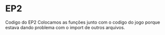 # EP2
Codigo do EP2
Colocamos as funções junto com o codigo do jogo porque estava dando problema com o import de outros arquivos.  